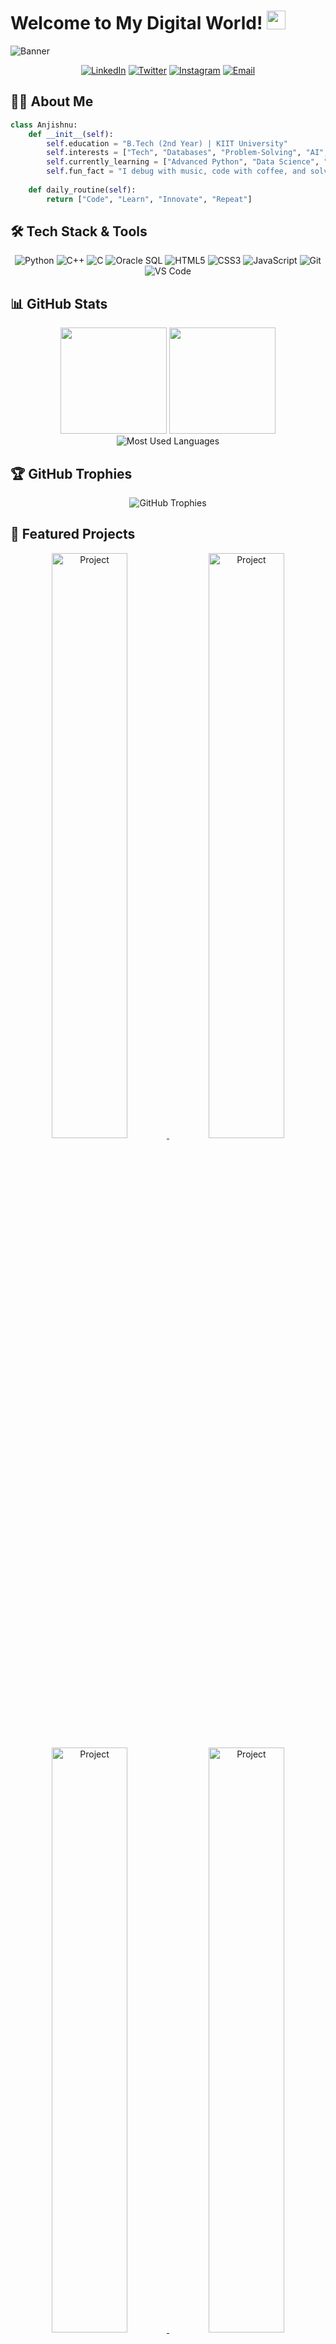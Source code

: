 # **Welcome to My Digital World!** <img src="https://media.giphy.com/media/hvRJCLFzcasrR4ia7z/giphy.gif" width="30px">

![Banner](https://capsule-render.vercel.app/api?type=waving&color=0:fc00ff,100:00dbde&height=230&section=header&text=Anjishnu%20Nandi&fontSize=55&fontColor=ffffff&fontAlignY=35&animation=fadeIn&desc=Tech%20Enthusiast%20|%20Problem%20Solver%20|%20Lifelong%20Learner&descAlignY=55&descSize=18)

<p align="center">
  <a href="https://linkedin.com/in/anjishnu-nandi"><img src="https://img.shields.io/badge/LinkedIn-0A66C2?style=for-the-badge&logo=linkedin&logoColor=white" alt="LinkedIn"/></a>
  <a href="https://twitter.com/AnjiCroma"><img src="https://img.shields.io/badge/X-000000?style=for-the-badge&logo=twitter&logoColor=white" alt="Twitter"/></a>
  <a href="https://instagram.com/its.chroma.anji"><img src="https://img.shields.io/badge/Instagram-E4405F?style=for-the-badge&logo=instagram&logoColor=white" alt="Instagram"/></a>
  <a href="mailto:anjicroma@gmail.com"><img src="https://img.shields.io/badge/Email-D14836?style=for-the-badge&logo=gmail&logoColor=white" alt="Email"/></a>
</p>

## 👨‍💻 **About Me**
```python
class Anjishnu:
    def __init__(self):
        self.education = "B.Tech (2nd Year) | KIIT University"
        self.interests = ["Tech", "Databases", "Problem-Solving", "AI", "Machine Learning", "Cloud Computing"]
        self.currently_learning = ["Advanced Python", "Data Science", "System Design"]
        self.fun_fact = "I debug with music, code with coffee, and solve problems with persistence!"
    
    def daily_routine(self):
        return ["Code", "Learn", "Innovate", "Repeat"]
```

## 🛠️ **Tech Stack & Tools**

<p align="center">
  <img src="https://img.shields.io/badge/Python-3776AB?style=for-the-badge&logo=python&logoColor=white" alt="Python"/>
  <img src="https://img.shields.io/badge/C++-00599C?style=for-the-badge&logo=c%2B%2B&logoColor=white" alt="C++"/>
  <img src="https://img.shields.io/badge/C-00599C?style=for-the-badge&logo=c&logoColor=white" alt="C"/>
  <img src="https://img.shields.io/badge/Oracle%20SQL-F80000?style=for-the-badge&logo=oracle&logoColor=white" alt="Oracle SQL"/>
  <img src="https://img.shields.io/badge/HTML5-E34F26?style=for-the-badge&logo=html5&logoColor=white" alt="HTML5"/>
  <img src="https://img.shields.io/badge/CSS3-1572B6?style=for-the-badge&logo=css3&logoColor=white" alt="CSS3"/>
  <img src="https://img.shields.io/badge/JavaScript-F7DF1E?style=for-the-badge&logo=javascript&logoColor=black" alt="JavaScript"/>
  <img src="https://img.shields.io/badge/Git-F05032?style=for-the-badge&logo=git&logoColor=white" alt="Git"/>
  <img src="https://img.shields.io/badge/VS%20Code-007ACC?style=for-the-badge&logo=visual-studio-code&logoColor=white" alt="VS Code"/>
</p>

## 📊 **GitHub Stats**

<div align="center">
  <img src="https://github-readme-stats.vercel.app/api?username=cromaguy&show_icons=true&theme=tokyonight&hide_border=true&bg_color=0D1117" height="170px"/>
  <img src="https://github-readme-streak-stats.herokuapp.com/?user=cromaguy&theme=tokyonight&hide_border=true&background=0D1117" height="170px"/>
</div>

<div align="center">
  <img src="https://github-readme-stats.vercel.app/api/top-langs/?username=cromaguy&theme=tokyonight&hide_border=true&bg_color=0D1117&layout=compact" alt="Most Used Languages"/>
</div>

## 🏆 **GitHub Trophies**
<p align="center">
  <img src="https://github-profile-trophy.vercel.app/?username=cromaguy&theme=nord&no-frame=true&row=1&column=7" alt="GitHub Trophies"/>
</p>

## 🚀 **Featured Projects**
<!-- Replace these with actual repositories once you've created them -->
<!-- Remove this section or comment it out until you have public repositories to showcase -->

<div align="center">
  <a href="https://github.com/cromaguy/StudySkill">
    <img src="https://github-readme-stats.vercel.app/api/pin/?username=cromaguy&repo=repository-name&theme=tokyonight&hide_border=true&bg_color=0D1117" width="49%" alt="Project"/>
  </a>
  <a href="https://github.com/cromaguy/Feel">
    <img src="https://github-readme-stats.vercel.app/api/pin/?username=cromaguy&repo=another-repository&theme=tokyonight&hide_border=true&bg_color=0D1117" width="49%" alt="Project"/>
  </a>
  <a href="https://github.com/cromaguy/Quizzy">
    <img src="https://github-readme-stats.vercel.app/api/pin/?username=cromaguy&repo=another-repository&theme=tokyonight&hide_border=true&bg_color=0D1117" width="49%" alt="Project"/>
  </a>
  <a href="https://github.com/cromaguy/GoalGuru">
    <img src="https://github-readme-stats.vercel.app/api/pin/?username=cromaguy&repo=another-repository&theme=tokyonight&hide_border=true&bg_color=0D1117" width="49%" alt="Project"/>
  </a>
</div>


## 🌱 **Currently Working On**
<p align="center">
  <em>Building my portfolio and exploring new technologies. Check back soon for exciting projects!</em>
</p>

<p align="center">
  <img src="https://capsule-render.vercel.app/api?type=waving&color=0:00dbde,100:fc00ff&height=120&section=footer&fontSize=20" width="100%"/>
</p>

<div align="center">
  <img src="https://komarev.com/ghpvc/?username=cromaguy&style=flat-square&color=blueviolet" alt="Profile views"/>
</div>

<h3 align="center">
  <em>"Stay curious, keep coding, and never stop learning!"</em> 🚀
</h3>
